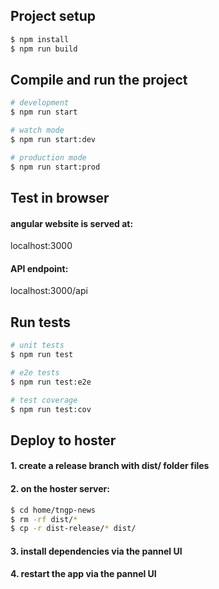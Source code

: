 

## Project setup

```bash
$ npm install
$ npm run build
```

## Compile and run the project

```bash
# development
$ npm run start

# watch mode
$ npm run start:dev

# production mode
$ npm run start:prod
```

## Test in browser

#### angular website is served at:
localhost:3000

#### API endpoint:
localhost:3000/api

## Run tests

```bash
# unit tests
$ npm run test

# e2e tests
$ npm run test:e2e

# test coverage
$ npm run test:cov
```

## Deploy to hoster

#### 1. create a release branch with dist/ folder files
#### 2. on the hoster server:
```bash
$ cd home/tngp-news
$ rm -rf dist/*
$ cp -r dist-release/* dist/
```
#### 3. install dependencies via the pannel UI
#### 4. restart the app via the pannel UI


